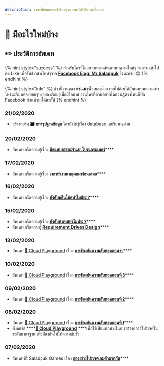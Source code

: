 ```yaml
---
description: เวลาที่มีอัพเดทอะไรใหม่ๆจะเอามาใส่ไว้ในหน้านี้แหละ
---
```


# 📰 มีอะไรใหม่บ้าง

## ✏️ ประวัติการอัพเดท

{% hint style="success" %}
สำหรับใครที่ไม่อยากพลาดอัพเดทบทความใหม่ๆ สามารถเข้าไปกด Like เพื่อรับข่าวสารใหม่ๆจาก [**Facebook Blog: Mr.Saladpuk**](https://www.facebook.com/mr.saladpuk) ได้นะครับ 😍
{% endhint %}

{% hint style="info" %}
ช่วงนี้งานของ **ดช.แมวน้ำ** เยอะม๊วก เลยไม่ค่อยได้อัพเดทบทความเท่าไหร่นะจ๊ะ แต่จะค่อยๆทยอยลงเรื่อยๆเมื่อมีโอกาศ ส่วนใครที่ด่วนอยากได้ความรู้ตรงไหนก็ทัก Facebook ส่วนตัวมาได้นะกั๊ฟ
{% endhint %}

### 21/02/2020

* สร้างคอร์ส [**🗃️ บทสรุปฐานข้อมูล**](https://www.saladpuk.com/beginner-1/database-design) ใครยังไม่รู้เรื่อง database เลยรีบมาดูด่วน

### 20/02/2020

* อัพเดทเกร็ดความรู้เรื่อง [**คิดแบบตรรกะจำแบบโปรแกรมเมอร์**](https://www.saladpuk.com/v/tips/logic-thinker)\*\*\*\*

### 17/02/2020

* อัพเดทเกร็ดความรู้เรื่อง [**เวลาทำงานเหตุผลมาก่อนเสมอ**](https://www.saladpuk.com/v/tips/gap)\*\*\*\*

### 16/02/2020

* อัพเดทเกร็ดความรู้เรื่อง [**บังคับคลีนโค้ดทำไมฟระ ?**](https://www.saladpuk.com/v/tips/clean-code)\*\*\*\*

### 15/02/2020

* อัพเดทเกร็ดความรู้เรื่อง [**บังคับทำเทสทำไมฟระ ?**](https://www.saladpuk.com/v/tips/y-test-first)\*\*\*\*
* อัพเดทเกร็ดความรู้ [**Requirement Driven Design**](https://www.saladpuk.com/v/tips/requirement-driven-design)\*\*\*\*

### 13/02/2020

* อัพเดท [🤠 Cloud Playground](https://www.saladpuk.com/cloud/cloud-playground) เรื่อง [**การป้องกันความลับหลุดตอนจบ**](https://www.saladpuk.com/cloud/cloud-playground/app-config-04)\*\*\*\*

### 10/02/2020

* อัพเดท [🤠 Cloud Playground](https://www.saladpuk.com/cloud/cloud-playground) เรื่อง [**การป้องกันความลับหลุดตอนที่ 3**](https://www.saladpuk.com/cloud/cloud-playground/app-config-03)\*\*\*\*

### 09/02/2020

* อัพเดท [🤠 Cloud Playground](https://www.saladpuk.com/cloud/cloud-playground) เรื่อง [**การป้องกันความลับหลุดตอนที่ 2**](https://www.saladpuk.com/cloud/cloud-playground/app-config-02)\*\*\*\*

### 08/02/2020

* อัพเดท [🤠 Cloud Playground](https://www.saladpuk.com/cloud/cloud-playground) เรื่อง [**การป้องกันความลับหลุดตอนที่ 1**](https://www.saladpuk.com/cloud/cloud-playground/app-config-01)\*\*\*\*
* ตั้งคอร์ส ****[**🤠 Cloud Playground**](https://www.saladpuk.com/cloud/cloud-playground) ****เพื่อใช้เป็นแนวทางในการสร้างคลาว์โปรเจคในระดับมาตรฐาน เพื่อป้องกันไม่ให้ความลับรั่ว

### 07/02/2020

* อัพเดทซีรี่ Saladpuk Games เรื่อง [**ลองสร้างโปรเจคเกมตัวแรกกัน**](https://www.saladpuk.com/v/games/beginner/create-new-project)\*\*\*\*


